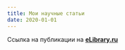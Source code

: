 ```yaml
---
title: Мои научные статьи
date: 2020-01-01
---
```


Ссылка на публикации на [**eLibrary.ru**](https://elibrary.ru/author_items.asp?authorid=1223565)